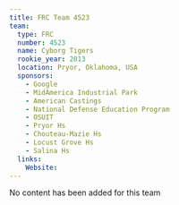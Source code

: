```yaml
---
title: FRC Team 4523
team:
  type: FRC
  number: 4523
  name: Cyborg Tigers
  rookie_year: 2013
  location: Pryor, Oklahoma, USA
  sponsors:
    - Google
    - MidAmerica Industrial Park
    - American Castings
    - National Defense Education Program
    - OSUIT
    - Pryor Hs
    - Chouteau-Mazie Hs
    - Locust Grove Hs
    - Salina Hs
  links:
    Website: 
---
```

No content has been added for this team